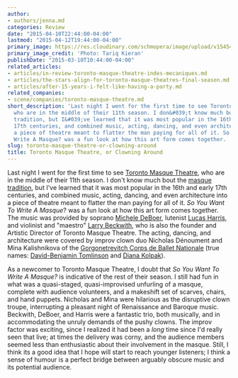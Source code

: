 ```yaml
---
author:
- authors/jenna.md
categories: Review
date: "2015-04-10T22:44:00-04:00"
lastmod: "2015-04-12T19:44:00-04:00"
primary_image: https://res.cloudinary.com/schmopera/image/upload/v1545409169/media/webhook-uploads/1428720202401/Arlecchino-Allegro-6-photo-by-Tariq-Kieran.jpg.jpg
primary_image_credit: 'Photo: Tariq Kieran'
publishDate: "2015-03-10T10:44:00-04:00"
related_articles:
- articles/in-review-toronto-masque-theatre-indes-mecaniques.md
- articles/the-stars-align-for-toronto-masque-theatres-final-season.md
- articles/after-15-years-i-felt-like-having-a-party.md
related_companies:
- scene/companies/toronto-masque-theatre.md
short_description: 'Last night I went for the first time to see Toronto Masque Theatre,
  who are in the middle of their 11th season. I don&#039;t know much bout the masque
  tradition, but I&#039;ve learned that it was most popular in the 16th and early
  17th centuries, and combined music, acting, dancing, and even architecture into
  a piece of theatre meant to flatter the man paying for all of it. So You Want To
  Write A Masque? was a fun look at how this art form comes together. '
slug: toronto-masque-theatre-or-clowning-around
title: Toronto Masque Theatre, or Clowning Around
---
```


Last night I went for the first time to see [Toronto Masque Theatre](http://www.torontomasquetheatre.com/), who are in the middle of their 11th season. I don't know much bout the [masque tradition](http://en.wikipedia.org/wiki/Masque), but I've learned that it was most popular in the 16th and early 17th centuries, and combined music, acting, dancing, and even architecture into a piece of theatre meant to flatter the man paying for all of it. _So You Want To Write A Masque_? was a fun look at how this art form comes together. The music was provided by soprano [Michele DeBoer](http://www.tafelmusik.org/about/choir/bios/michele-deboer), lutenist [Lucas Harris](http://www.tafelmusik.org/about/bios/lucas-harris), and violinist and "maestro" [Larry Beckwith](http://www.torontomasquetheatre.com/node/9), who is also the founder and Artistic Director of Toronto Masque Theatre. The acting, dancing, and architecture were covered by improv clown duo Nicholas Dénoument and Mina Kalishnikova of the [Gorgonetrevitch Corps de Ballet Nationale](http://whetstoneproductions.com/Whetstone_Productions/Bethany.html) (true names: [David-Benjamin Tomlinson](http://whetstoneproductions.com/Whetstone_Productions/David_Bio.html) and [Diana Kolpak](http://www.dianakolpak.ca/Bio.html)). 

As a newcomer to Toronto Masque Theatre, I doubt that _So You Want To Write A Masque?_ is indicative of the rest of their season. I still had fun in what was a quasi-staged, quasi-improvised unfurling of a masque, complete with audience volunteers, and a makeshift set of scarves, chairs, and hand puppets. Nicholas and Mina were hilarious as the disruptive clown troupe, interrupting a pleasant night of Renaissance and Baroque music. Beckwith, DeBoer, and Harris were a fantastic trio, both musically, and in accommodating the unruly demands of the pushy clowns. The improv factor was exciting, since I realized it had been a _long_ time since I'd really seen that live; at times the delivery was corny, and the audience members seemed less than enthusiastic about their involvement in the masque. Still, I think its a good idea that I hope will start to reach younger listeners; I think a sense of humour is a perfect bridge between arguably obscure music and its potential audience. 
